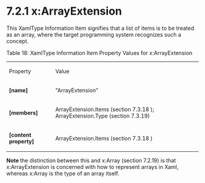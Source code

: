 <html dir="LTR" xmlns:mshelp="http://msdn.microsoft.com/mshelp" xmlns:ddue="http://ddue.schemas.microsoft.com/authoring/2003/5" xmlns:xlink="http://www.w3.org/1999/xlink" xmlns:tool="http://www.microsoft.com/tooltip"><body><input type="hidden" id="userDataCache" class="userDataStyle"><input type="hidden" id="hiddenScrollOffset"><img id="dropDownImage" style="display:none; height:0; width:0;" src="../local/drpdown.gif"><img id="dropDownHoverImage" style="display:none; height:0; width:0;" src="../local/drpdown_orange.gif"><img id="collapseImage" style="display:none; height:0; width:0;" src="../local/collapse.gif"><img id="expandImage" style="display:none; height:0; width:0;" src="../local/exp.gif"><img id="collapseAllImage" style="display:none; height:0; width:0;" src="../local/collall.gif"><img id="expandAllImage" style="display:none; height:0; width:0;" src="../local/expall.gif"><img id="copyImage" style="display:none; height:0; width:0;" src="../local/copycode.gif"><img id="copyHoverImage" style="display:none; height:0; width:0;" src="../local/copycodeHighlight.gif"><div id="header"><h1 class="heading">7.2.1 x:ArrayExtension</h1></div><div id="mainSection"><div id="mainBody"><div id="allHistory" class="saveHistory" onsave="saveAll()" onload="loadAll()"></div>




<p xmlns:wsd="http://wsdev.schemas.microsoft.com/authoring/2008/2" xmlns:msxsl="urn:schemas-microsoft-com:xslt" xmlns:script="urn:script" xmlns:build="urn:build">
<div id="sectionSection0" class="section" name="collapseableSection"><content xmlns="http://ddue.schemas.microsoft.com/authoring/2003/5" xmlns:wsd="http://wsdev.schemas.microsoft.com/authoring/2008/2" xmlns:msxsl="urn:schemas-microsoft-com:xslt" xmlns:script="urn:script" xmlns:build="urn:build">
				</content></div><div id="sectionSection1" class="section" name="collapseableSection"><content xmlns="http://ddue.schemas.microsoft.com/authoring/2003/5" xmlns:wsd="http://wsdev.schemas.microsoft.com/authoring/2008/2" xmlns:msxsl="urn:schemas-microsoft-com:xslt" xmlns:script="urn:script" xmlns:build="urn:build">
					<p xmlns="">This <mshelp:link keywords="2c66ed32-eead-44a7-847d-baabda0d2856" tabindex="0">XamlType Information Item</mshelp:link> signifies that a list of items is to be treated as an array, where the target programming system recognizes such a concept.</p>
					<p xmlns="">Table 18: XamlType Information Item Property Values for x:ArrayExtension</p>
					<p xmlns=""><b></b></p><table class="ProtocolAuthoredTable" xmlns=""><tr>
								<td id="ShadedCell">
									<p>Property</p>
								</td>
								<td id="ShadedCell">
									<p>Value</p>
								</td>
							</tr><tr>
							<td>
								<p>
									<b>[name]</b>
								</p>
							</td>
							<td>
								<p>"ArrayExtension"</p>
							</td>
						</tr><tr>
							<td>
								<p>
									<b>[members]</b>
								</p>
							</td>
							<td>
								<p>
									<mshelp:link keywords="2fc6310e-387b-4b21-8f00-dcec6c051efc" tabindex="0">ArrayExtension.Items (section </mshelp:link>
									<mshelp:link keywords="2fc6310e-387b-4b21-8f00-dcec6c051efc" tabindex="0">7.3.18</mshelp:link>
									<mshelp:link keywords="2fc6310e-387b-4b21-8f00-dcec6c051efc" tabindex="0">)</mshelp:link>; <mshelp:link keywords="9062bb1b-cc7d-40d6-89da-865176085d82" tabindex="0">ArrayExtension.Type (section </mshelp:link><mshelp:link keywords="9062bb1b-cc7d-40d6-89da-865176085d82" tabindex="0">7.3.19</mshelp:link><mshelp:link keywords="9062bb1b-cc7d-40d6-89da-865176085d82" tabindex="0">)</mshelp:link></p>
							</td>
						</tr><tr>
							<td>
								<p>
									<b>[content property]</b>
								</p>
							</td>
							<td>
								<p>
									<mshelp:link keywords="2fc6310e-387b-4b21-8f00-dcec6c051efc" tabindex="0">ArrayExtension.Items (section </mshelp:link>
									<mshelp:link keywords="2fc6310e-387b-4b21-8f00-dcec6c051efc" tabindex="0">7.3.18</mshelp:link>
									<mshelp:link keywords="2fc6310e-387b-4b21-8f00-dcec6c051efc" tabindex="0">)</mshelp:link>
								</p>
							</td>
						</tr></table>
					<p xmlns="">
						<b>Note </b>the distinction between this and <mshelp:link keywords="5ff10b22-b80d-4d9d-ab0f-2076e83c5ba6" tabindex="0">x:Array (section </mshelp:link><mshelp:link keywords="5ff10b22-b80d-4d9d-ab0f-2076e83c5ba6" tabindex="0">7.2.19</mshelp:link><mshelp:link keywords="5ff10b22-b80d-4d9d-ab0f-2076e83c5ba6" tabindex="0">)</mshelp:link> is that x:ArrayExtension is concerned with how to represent arrays in Xaml, whereas <mshelp:link keywords="5ff10b22-b80d-4d9d-ab0f-2076e83c5ba6" tabindex="0">x:Array</mshelp:link> is the type of an array itself.</p>
				</content></div><!--[if gte IE 5]>
			<tool:tip element="languageFilterToolTip" avoidmouse="false"/>
		<![endif]--></div><a name="feedback"></a><span></span></div></body></html>
